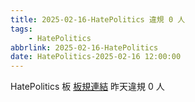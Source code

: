 ```yaml
---
title: 2025-02-16-HatePolitics 違規 0 人
tags:
    - HatePolitics
abbrlink: 2025-02-16-HatePolitics
date: HatePolitics-2025-02-16 12:00:00
---
```

HatePolitics 板 [板規連結](https://www.ptt.cc/bbs/HatePolitics/M.1617115262.A.D60.html)
昨天違規 0 人

